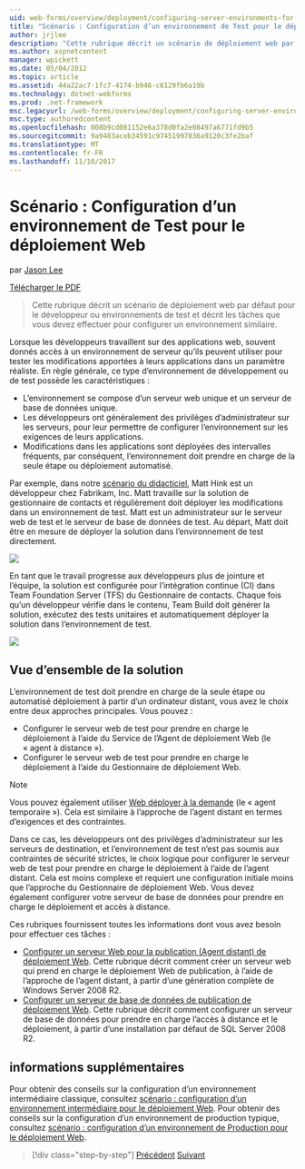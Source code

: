 ```yaml
---
uid: web-forms/overview/deployment/configuring-server-environments-for-web-deployment/scenario-configuring-a-test-environment-for-web-deployment
title: "Scénario : Configuration d’un environnement de Test pour le déploiement Web | Documents Microsoft"
author: jrjlee
description: "Cette rubrique décrit un scénario de déploiement web par défaut pour le développeur ou environnements de test et décrit les tâches que vous devez effectuer pour configurer un si..."
ms.author: aspnetcontent
manager: wpickett
ms.date: 05/04/2012
ms.topic: article
ms.assetid: 44a22ac7-1fc7-4174-b946-c6129fb6a19b
ms.technology: dotnet-webforms
ms.prod: .net-framework
msc.legacyurl: /web-forms/overview/deployment/configuring-server-environments-for-web-deployment/scenario-configuring-a-test-environment-for-web-deployment
msc.type: authoredcontent
ms.openlocfilehash: 008b9cd081152e6a378d0fa2e08497a6771fd9b5
ms.sourcegitcommit: 9a9483aceb34591c97451997036a9120c3fe2baf
ms.translationtype: MT
ms.contentlocale: fr-FR
ms.lasthandoff: 11/10/2017
---
```

<a name="scenario-configuring-a-test-environment-for-web-deployment"></a>Scénario : Configuration d’un environnement de Test pour le déploiement Web
====================
par [Jason Lee](https://github.com/jrjlee)

[Télécharger le PDF](https://msdnshared.blob.core.windows.net/media/MSDNBlogsFS/prod.evol.blogs.msdn.com/CommunityServer.Blogs.Components.WeblogFiles/00/00/00/63/56/8130.DeployingWebAppsInEnterpriseScenarios.pdf)

> Cette rubrique décrit un scénario de déploiement web par défaut pour le développeur ou environnements de test et décrit les tâches que vous devez effectuer pour configurer un environnement similaire.


Lorsque les développeurs travaillent sur des applications web, souvent donnés accès à un environnement de serveur qu’ils peuvent utiliser pour tester les modifications apportées à leurs applications dans un paramètre réaliste. En règle générale, ce type d’environnement de développement ou de test possède les caractéristiques :

- L’environnement se compose d’un serveur web unique et un serveur de base de données unique.
- Les développeurs ont généralement des privilèges d’administrateur sur les serveurs, pour leur permettre de configurer l’environnement sur les exigences de leurs applications.
- Modifications dans les applications sont déployées des intervalles fréquents, par conséquent, l’environnement doit prendre en charge de la seule étape ou déploiement automatisé.

Par exemple, dans notre [scénario du didacticiel](../deploying-web-applications-in-enterprise-scenarios/enterprise-web-deployment-scenario-overview.md), Matt Hink est un développeur chez Fabrikam, Inc. Matt travaille sur la solution de gestionnaire de contacts et régulièrement doit déployer les modifications dans un environnement de test. Matt est un administrateur sur le serveur web de test et le serveur de base de données de test. Au départ, Matt doit être en mesure de déployer la solution dans l’environnement de test directement.

![](scenario-configuring-a-test-environment-for-web-deployment/_static/image1.png)

En tant que le travail progresse aux développeurs plus de jointure et l’équipe, la solution est configurée pour l’intégration continue (CI) dans Team Foundation Server (TFS) du Gestionnaire de contacts. Chaque fois qu’un développeur vérifie dans le contenu, Team Build doit générer la solution, exécutez des tests unitaires et automatiquement déployer la solution dans l’environnement de test.

![](scenario-configuring-a-test-environment-for-web-deployment/_static/image2.png)

## <a name="solution-overview"></a>Vue d’ensemble de la solution

L’environnement de test doit prendre en charge de la seule étape ou automatisé déploiement à partir d’un ordinateur distant, vous avez le choix entre deux approches principales. Vous pouvez :

- Configurer le serveur web de test pour prendre en charge le déploiement à l’aide du Service de l’Agent de déploiement Web (le « agent à distance »).
- Configurer le serveur web de test pour prendre en charge le déploiement à l’aide du Gestionnaire de déploiement Web.

> [!NOTE]
> Vous pouvez également utiliser [Web déployer à la demande](https://technet.microsoft.com/en-us/library/ee517345(WS.10).aspx) (le « agent temporaire »). Cela est similaire à l’approche de l’agent distant en termes d’exigences et des contraintes.


Dans ce cas, les développeurs ont des privilèges d’administrateur sur les serveurs de destination, et l’environnement de test n’est pas soumis aux contraintes de sécurité strictes, le choix logique pour configurer le serveur web de test pour prendre en charge le déploiement à l’aide de l’agent distant. Cela est moins complexe et requiert une configuration initiale moins que l’approche du Gestionnaire de déploiement Web. Vous devez également configurer votre serveur de base de données pour prendre en charge le déploiement et accès à distance.

Ces rubriques fournissent toutes les informations dont vous avez besoin pour effectuer ces tâches :

- [Configurer un serveur Web pour la publication (Agent distant) de déploiement Web](configuring-a-web-server-for-web-deploy-publishing-remote-agent.md). Cette rubrique décrit comment créer un serveur web qui prend en charge le déploiement Web de publication, à l’aide de l’approche de l’agent distant, à partir d’une génération complète de Windows Server 2008 R2.
- [Configurer un serveur de base de données de publication de déploiement Web](configuring-a-database-server-for-web-deploy-publishing.md). Cette rubrique décrit comment configurer un serveur de base de données pour prendre en charge l’accès à distance et le déploiement, à partir d’une installation par défaut de SQL Server 2008 R2.

## <a name="further-reading"></a>informations supplémentaires

Pour obtenir des conseils sur la configuration d’un environnement intermédiaire classique, consultez [scénario : configuration d’un environnement intermédiaire pour le déploiement Web](scenario-configuring-a-staging-environment-for-web-deployment.md). Pour obtenir des conseils sur la configuration d’un environnement de production typique, consultez [scénario : configuration d’un environnement de Production pour le déploiement Web](scenario-configuring-a-production-environment-for-web-deployment.md).

>[!div class="step-by-step"]
[Précédent](choosing-the-right-approach-to-web-deployment.md)
[Suivant](scenario-configuring-a-staging-environment-for-web-deployment.md)
